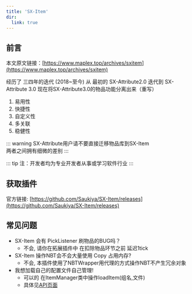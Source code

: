```yaml
---
title: 'SX-Item'
dir:
  link: true
---
```

<VPBanner
  title="SX-Item"
  content="物品管理插件"
  logo="https://raw.githubusercontent.com/BukkitWiki/Picture/main/pic/2024/7252.jpg"
  :actions='[
    {
      text: "下载",
      link:"https://github.com/Saukiya/SX-Item/releases",
    },
    {
      text: "仓库",
      link: "https://github.com/Saukiya/SX-Item",
      type: "default",
    },
  ]'
/>

## 前言

本文原文链接：[https://www.maplex.top/archives/sxitem](https://www.maplex.top/archives/sxitem)  

经历了 三四年的迭代 (2018~至今) 从 最初的 SX-Attribute2.0 迭代到 SX-Attribute 3.0
现在将SX-Attribute3.0的物品功能分离出来（重写）

1. 易用性
2. 快捷性
3. 自定义性
4. 多关联
5. 稳健性

::: warning
SX-Attribute用户请不要直接迁移物品库到SX-Item  
两者之间拥有细微的差别
:::

::: tip 注：开发者均为专业开发者从事或学习软件行业
:::


## 获取插件

官方链接: [https://github.com/Saukiya/SX-Item/releases](https://github.com/Saukiya/SX-Item/releases)

## 常见问题
- SX-Item 会有 PickListener 刷物品的BUG吗？
  - 不会, 请你在拓展插件中 在扣除物品环节之前 延迟1tick
- SX-Item 操作NBT会不会大量使用 Copy 占用内存?
  - 不会, 本插件使用了NBTWrapper用代理的方式操作NBT不产生冗余对象
- 我想加载自己的配置文件自己管理!
  - 可以的 在ItemManager类中操作loadItem(组名,文件)
  - 具体见[API页面](API)
